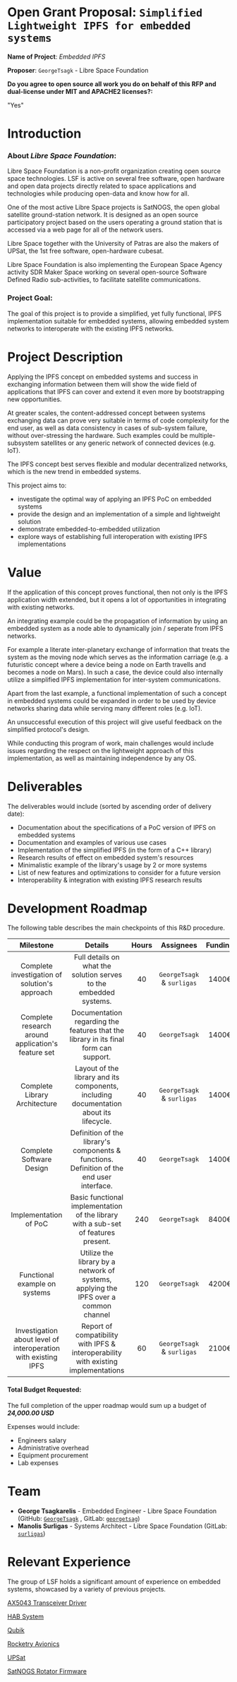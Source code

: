 # Open Grant Proposal:  `Simplified Lightweight IPFS for embedded systems` 



**Name of Project**:  _Embedded IPFS_



**Proposer**: `GeorgeTsagk` - Libre Space Foundation



**Do you agree to open source all work you do on behalf of this RFP and dual-license under MIT and APACHE2 licenses?:**

"Yes"

# Introduction


### About _Libre Space Foundation_:
Libre Space Foundation is a non-profit organization creating open source space technologies. LSF is active on several free software, open hardware and open data projects directly related to space applications and technologies while producing open-data and know how for all.

One of the most active Libre Space projects is SatNOGS, the open global satellite ground-station network. It is designed as an open source participatory project based on the users operating a ground station that is accessed via a web page for all of the network users.

Libre Space together with the University of Patras are also the makers of UPSat, the 1st free software, open-hardware cubesat.

Libre Space Foundation is also implementing the European Space Agency activity SDR Maker Space working on several open-source Software Defined Radio sub-activities, to facilitate satellite communications.


### Project Goal:
The goal of this project is to provide a simplified, yet fully functional, IPFS implementation suitable for embedded systems,
allowing embedded system networks to interoperate with the existing IPFS networks.


# Project Description

Applying the IPFS concept on embedded systems and success in exchanging information between them will show the wide field of applications that IPFS can cover and extend it even more by bootstrapping new opportunities.

At greater scales, the content-addressed concept between systems exchanging data can prove very suitable in terms of code complexity for the end user, as well as data consistency in cases of sub-system failure, without over-stressing the hardware. Such examples could be multiple-subsystem satellites or any generic network of connected devices (e.g. IoT).

The IPFS concept best serves flexible and modular decentralized networks, which is the new trend in embedded systems.

This project aims to:
* investigate the optimal way of applying an IPFS PoC on embedded systems
* provide the design and an implementation of a simple and lightweight solution
* demonstrate embedded-to-embedded utilization
* explore ways of establishing full interoperation with existing IPFS implementations


# Value

If the application of this concept proves functional, then not only is the IPFS application width extended, but it opens a lot of opportunities in integrating with existing networks.

An integrating example could be the propagation of information by using an embedded system as a node able to dynamically join / seperate from IPFS networks.

For example a literate  inter-planetary exchange of information that treats the system as the moving node which serves as the information carriage (e.g. a futuristic concept where a device being a node on Earth travells and becomes a node on Mars). In such a case, the device could also internally utilize a simplified IPFS implementation for inter-system communications.

Apart from the last example, a functional implementation of such a concept in embedded systems could be expanded in order to be used by device networks sharing data while serving many different roles (e.g. IoT). 

An unsuccessful execution of this project will give useful feedback on the simplified protocol's design.

While conducting this program of work, main challenges would include issues regarding the respect on the lightweight approach of this implementation, as well as maintaining independence by any OS.


# Deliverables

The deliverables would include (sorted by ascending order of delivery date):

* Documentation about the specifications of a PoC version of IPFS on embedded systems
* Documentation and examples of various use cases
* Implementation of the simplified IPFS (in the form of a C++ library)
* Research results of effect on embedded system's resources
* Minimalistic example of the library's usage by 2 or more systems
* List of new features and optimizations to consider for a future version
* Interoperability & integration with existing IPFS research results


# Development Roadmap



The following table describes the main checkpoints of this R&D procedure.

|                          Milestone                           |                           Details                            | Hours |         Assignees          | Funding |
| :----------------------------------------------------------: | :----------------------------------------------------------: | :---: | :------------------------: | :-----: |
|        Complete investigation of solution's approach         | Full details on what the solution serves to the embedded systems. |  40   | `GeorgeTsagk` & `surligas` |  1400€  |
|      Complete research around application's feature set      | Documentation regarding the features that the library in its final form can support. |  40   |       `GeorgeTsagk`        |  1400€  |
|                Complete Library Architecture                 | Layout of the library and its components, including documentation about its lifecycle. |  40   | `GeorgeTsagk` & `surligas` |  1400€  |
|                   Complete Software Design                   | Definition of the library's components & functions. Definition of the end user interface. |  40   |       `GeorgeTsagk`        |  1400€  |
|                    Implementation of PoC                     | Basic functional implementation of the library with a sub-set of features present. |  240  |       `GeorgeTsagk`        |  8400€  |
|                Functional example on systems                 | Utilize the library by a network of systems, applying the IPFS over a common channel|  120  |       `GeorgeTsagk`        |  4200€  |
| Investigation about level of interoperation with existing IPFS | Report of compatibility with IPFS & interoperability with existing implementations |  60   | `GeorgeTsagk` & `surligas` |  2100€  |



#### Total Budget Requested:

The full completion of the upper roadmap would sum up a budget of  _**24,000.00 USD**_

Expenses would include:

- Engineers salary
- Administrative overhead
- Equipment procurement
- Lab expenses


# Team



* **George Tsagkarelis** - Embedded Engineer - Libre Space Foundation (GitHub: [`GeorgeTsagk`](https://github.com/GeorgeTsagk) , GitLab: [`georgetsag`](https://gitlab.com/georgetsag))
* **Manolis Surligas** - Systems Architect - Libre Space Foundation (GitLab: [`surligas`](https://gitlab.com/surligas))


# Relevant Experience

The group of LSF holds a significant amount of experience on embedded systems, showcased by a variety of previous projects.

[AX5043 Transceiver Driver](https://gitlab.com/librespacefoundation/ax5043-driver)

[HAB System](https://gitlab.com/librespacefoundation/hab)

[Qubik](https://gitlab.com/librespacefoundation/qubik) 

[Rocketry Avionics](https://gitlab.com/librespacefoundation/rocketry)

[UPSat](https://gitlab.com/librespacefoundation/upsat)

[SatNOGS Rotator Firmware](https://gitlab.com/librespacefoundation/satnogs/satnogs-rotator-firmware)
